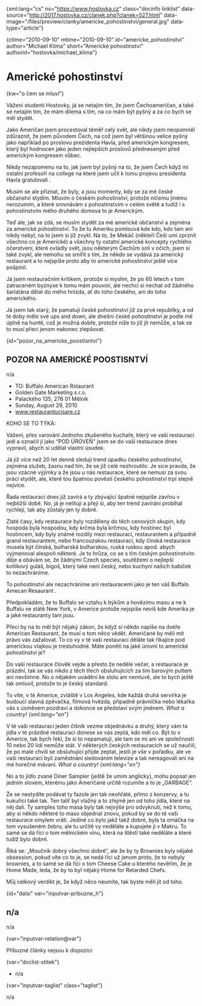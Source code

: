 
{xml:lang="cs" ns="https://www.hostovka.cz" class="docinfo linklist" data-source="http://2017.hostovka.cz/clanek.php?clanek=527.html" data-image="/files/preview/clanky/americke_pohostinstvi/general.jpg" data-type="article"}

{ctime="2010-09-10" mtime="2010-09-10" id="americke\_pohostinstvi" author="Michael Klíma" short="Americké pohostinství" authorid="hostovka/michael\_klima"}

# Americké pohostinství

<!-- generated attribute kw by user_updatekw.sh on 2021-01-05, do not edit -->

{kw="o čem se mluví"}

Vážení studenti Hostovky, já se netajím tím, že jsem Čechoameričan, a také se netajím tím, že mám dilema s tím, na co mám být pyšný a za co bych se měl stydět.

Jako Američan jsem procestoval téměř celý svět, ale nikdy jsem neopomněl zdůraznit, že jsem původem Čech, na což jsem byl většinou velice pyšný jako například po proslovu prezidenta Havla, před americkým kongresem, který byl hodnocen jako jeden nejlepších proslovů předneseným před americkým kongresem vůbec.

Nikdy nezapomenu na to, jak jsem byl pyšný na to, že jsem Čech když mi ostatní profesoři na college na které jsem učil k tomu projevu presidenta Havla gratulovali .

Musím se ale přiznat, že byly, a jsou momenty, kdy se za mé české občanství stydím. Mluvím o českém pohostinství, protože ničemu jinému nerozumím, a které srovnávám s pohostinstvím v celém světě a tudíž i s pohostinstvím mého druhého domova to je Americkým.

Teď ale, jak se zdá, se musím stydět za mé americké občanství a zejména za americké pohostinství. To že tu Ameriku pomlouvá kde kdo, kdo tam ani nikdy nebyl, na to jsem si již zvykl. Na to, že Mekáč (někteří Češi umí zprznit všechno co je Americké) a všechny ty ostatní americké koncepty rychlého očerstvení, které ovládly svět, jsou některým Čechům solí v očích, jsem si také zvykl, ale nemohu se smířit s tím, že někdo se vydává za americký restaurant a to nejspíše proto aby to americké pohostinství ještě více pošpinil.

Já jsem restauračním kritikem, protože si myslím, že po 60 letech v tom zatraceném byznyse k tomu mám pouvoir, ale nechci si nechat od žádného šarlatána dělat do mého hnízda, ať do toho českého, ani do toho amerického.

Já jsem tak starý, že pamatuji české pohostinství již za prvé republiky, a od té doby mělo své ups and down, ale dnešní české pohostinství je podle mě úplně na huntě, což je možná dobře, protože níže to již jít nemůže, a tak se to musí přeci jenom nakonec zlepšovat.

{id="pozor\_na\_americke_poostisntvi"}

## POZOR NA AMERICKÉ POOSTISNTVÍ

n/a

  * TO: Buffalo American Rstaurant
  * Golden Gate Marketing s.r.o.
  * Palackého 135, 276 01 Mělník
  * Sunday, August 29, 2010
  * www.restaurantucisare.cz

KOHO SE TO TÝKÁ:

Vážení, přes varování Jednoho zkušeného kuchaře, který ve vaši restauraci jedl a označil ji jako “POD ÚROVEŇ” jsem se do vaší restaurace dnes vypravil, abych si udělal vlastní úsudek.

Já již více než 20 let denně sleduji trend úpadku českého pohostinství, zejména služeb, žasnu nad tím, že se již celé nezhroutilo. Je sice pravda, že jsou vzácné výjimky a že jsou u nás restaurace, které se nemusí za svou práci stydět, ale, které tou špatnou pověstí českého pohostinství trpí stejně nejvíce.

Řada restaurací dnes již zavírá a ty zbývající špatné nejspíše zavřou v nejbližší době. No, já je nelituji a přeji si, aby ten trend zavírání probíhal rychleji, tak aby zůstaly jen ty dobré.

Zlaté časy, kdy restaurace byly rozděleny do těch cenových skupin, kdy hospoda byla hospodou, kdy krčma byla krčmou, kdy hostinec byl hostincem, kdy byly známé rozdíly mezi restaurací, restaurantem a případně grand restaurantem, nebo francouzskou restaurací, kdy čínská restaurace musela být čínská, bulharská bulharskou, ruská ruskou apod. abych vyjmenoval alespoň některé. Je to hrůza, co se s tím českým pohostinstvím děje a obávám se, že žádnými Czech species, soutěžemi o nejlepší kotlíkový guláš, bigoš, který také není český, nebo kuchyní našich babiček to nezachráníme.

To pohostinství ale nezachráníme ani restauracemi jako je ten váš Buffalo Amecan Resaurant .

Předpokládám, že to Buffalo se vztahu k býkům a hovězímu masu a ne k Buffalu ve státě New York, v Americe protože nejspíše nevíš kde Amerika je a jaké restauranty tam jsou.

Přeci by na to měl být nějaký zákon, že když si někdo napíše na dvéře American Restaurant, že musí o tom něco vědět. Američané by měli mít právo vás zažalovat. To co vy v té vaši restauraci děláte tak říkajíce pod americkou vlajkou je trestuhodné. Máte ponětí na jaké úrovni to americké pohostinství je?

Do vaší restaurace člověk vejde a přesto že neděle večer, a restaurace je prázdní, tak se vás nikdo z těch třech obsluhujících za tím barovým pultem ani nevšimne. No o nějakém uvádění ke stolu ani nemluvě, ale to bych ještě tak omluvil, protože to je český standard.

To víte, v té Americe, zvláště v Los Angeles, kde každá druhá servírka je budoucí slavná zpěvačka, filmová hvězda, případně právnička nebo lékařka vás s úsměvem pozdraví a dokonce se představí svým jménem. _What a country! {xml:lang="en"}_

V té vaši restauraci jeden číšník vezme objednávku a druhý, který vám ta jídla v té prázdné restauraci donese se vás zeptá, kdo měl co. Být to v Americe, tak bych řekl, že si to nepamatuji, ale tam se mi ani ve společnosti 10 nebo 20 lidí nemůže stát. V některých českých restauracích se už naučili, že po malé chvíli se obsluhující přijde zeptat, jestli je vše v pořádku, ale ve vaši restauraci byli zaměstnání sledováním televize a tak nereagovali ani na mé horečné mávaní. _What a country! {xml:lang="en"}_

No a to jídlo zvané Diner Sampler (ještě že umím anglicky), mohu popsat jen jedním slovem, kterému jako Američané určitě rozumíte a to je „GARBAGE“.

Že se nestydíte podávat ty fazole jen tak neohřáté, přímo z konzervy, a tu kukuřici také tak. Ten talíř byl vlažný a to zřejmě jen od toho jídla, které na něj dali. Ty samples toho masa byly tak nejvýše pro odvyknutí, než k tomu, aby si někdo některé to maso objednal znovu, pokud by se do té vaši restaurace omylem vráti. Jediné co bylo jakž takž dobré, byla ta omáčka na tom vysušeném žebru, ale tu určitě vy neděláte a kupujete ji v Makru. To samé se dá říci o tom mělnickém vínu, která na štěstí také neděláte a které tudíž bylo dobré.

Říká se: „Moučník dobrý všechno dobré“, ale že by ty Brownies byly nějaké obsession, pokud víte co to je, se nedá říci už jenom proto, že to nebyly brownies, a to samé se dá říci o tom Cheese Cake u kterého nevěřím, že je Home Made, leda, že by to byl nějaký Home for Retarded Chefs.

Můj celkový verdikt je, že když něco neumíte, tak byste měli jít od toho.

{id="dalsi" var="inputvar-pribuzne_h"}

## n/a

n/a

{var="inputvar-relation@var"}

Příbuzné články nejsou k dispozici

{var="doclist-stitek"}

  * n/a

{var="inputvar-taglist" class="taglist"}

n/a

